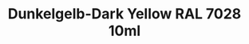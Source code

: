 ---
layout: product
title: "Dunkelgelb-Dark Yellow RAL 7028  10ml"
price: "330" 
desc: "Acrylic Laquer 10mL"
img_path: "/assets/img/RC060.jpg"
brand: "AK "
available: false
special_offer: false
new: false
soon: false
cat: "020000"
subcat: "020200"
subsubcat: "020201"
sifra: "RC060"
popular: false
---